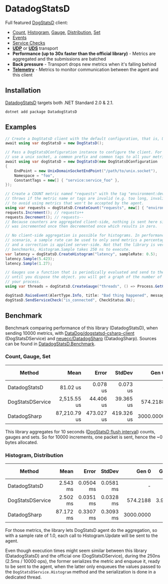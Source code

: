 # DatadogStatsD
Full featured [DogStatsD](https://docs.datadoghq.com/developers/dogstatsd) client:
- [Count](https://docs.datadoghq.com/developers/metrics/types/?tab=count#metric-types),
  [Histogram](https://docs.datadoghq.com/developers/metrics/types/?tab=count#metric-types),
  [Gauge](https://docs.datadoghq.com/developers/metrics/types/?tab=gauge#metric-types),
  [Distribution](https://docs.datadoghq.com/developers/metrics/types/?tab=distribution#metric-types),
  [Set](https://statsd.readthedocs.io/en/v3.2.1/types.html#sets)
- [Events](https://docs.datadoghq.com/events)
- [Service Checks](https://docs.datadoghq.com/developers/service_checks)
- [**UDP**](https://docs.datadoghq.com/developers/dogstatsd/?tab=hostagent#how-it-works) or
  [**UDS**](https://docs.datadoghq.com/developers/dogstatsd/unix_socket) transport
- **Performance (up to 30x faster than the official library)** - Metrics are aggregated and the submissions are batched
- **Back pressure** - Transport drops new metrics when it's falling behind
- [**Telemetry**](https://docs.datadoghq.com/developers/dogstatsd/high_throughput/?tab=go#client-side-telemetry) -
  Metrics to monitor communication between the agent and this client

## Installation
[DatadogStatsD](https://www.nuget.org/packages/DatadogStatsD) targets both .NET Standard 2.0 & 2.1.

`dotnet add package DatadogStatsD`

## Examples

```csharp
// Create a DogStatsD client with the default configuration, that is, UDP on port 8125.
await using var dogStatsD = new DogStatsD();

// Pass a DogStatsDConfiguration instance to configure the client. For example, to
// use a unix socket, a common prefix and common tags to all your metrics:
await using var dogStatsD = new DogStatsD(new DogStatsDConfiguration
{
    EndPoint = new UnixDomainSocketEndPoint("/path/to/unix.socket"),
    Namespace = "foo",
    ConstantTags = new[] { "service:service_foo" },
});

// Create a COUNT metric named "requests" with the tag "environment:dev". The method
// throws if the metric name or tags are invalid (e.g. too long, invalid characters)
// to avoid using metrics that won't be accepted by the agent.
using var requests = dogStatsD.CreateCount("requests", new[] { "environment:dev" });
requests.Increment(); // requests++
requests.Decrement(); // requests--
// Because counters are aggregated client-side, nothing is sent here since the metric
// was incremented once then decremented once which results in zero.

// No client-side aggregation is possible for histograms. In performance sensitive
// scenario, a sample rate can be used to only send metrics a percentage of the time
// and a correction is applied server-side. Not that the library is very fast, in the
// benchmarks, Histogram.Sample takes 250 ns to execute.
var latency = dogStatsD.CreateHistogram("latency", sampleRate: 0.5);
latency.Sample(5.423);
latency.Sample(1.27);

// Gauges use a function that is periodically evaluated and send to the agent. Here,
// until you dispose the object. you will get a graph of the number of threads in
// your process.
using var threads = dogStatsD.CreateGauge("threads", () => Process.GetCurrentProcess().Threads.Count);

dogStasD.RaiseEvent(AlertType.Info, title: "Bad thing happened", message: "This happened");
dogStasD.SendServiceCheck("is_connected", CheckStatus.Ok);
```

## Benchmark

Benchmark comparing performance of this library (DatadogStatsD), when sending
10000 metrics, with [DataDog/dogstatsd-csharp-client](https://github.com/DataDog/dogstatsd-csharp-client) (DogStatsDService)
and [neuecc/DatadogSharp](https://github.com/neuecc/DatadogSharp) (DatadogSharp).
Sources can be found in [DatadogStatsD.Benchmark](https://github.com/verdie-g/DatadogStatsD/blob/master/DatadogStatsD.Benchmark/Program.cs).

### Count, Gauge, Set

|           Method |         Mean |      Error |     StdDev |     Gen 0 |  Gen 1 | Gen 2 | Allocated |
|----------------- |-------------:|-----------:|-----------:|----------:|-------:|------:|----------:|
|    DatadogStatsD |     81.02 us |   0.078 us |   0.073 us |         - |      - |     - |         - |
| DogStatsDService |  2,515.55 us |  44.406 us |  39.365 us |  574.2188 | 3.9063 |     - |  901739 B |
|     DatadogSharp | 87,210.79 us | 473.027 us | 419.326 us | 3000.0000 |      - |     - | 4879285 B |

This library aggregates for 10 seconds ([DogStatsD flush interval](https://docs.datadoghq.com/developers/dogstatsd/data_aggregation/#how-is-aggregation-performed-with-the-dogstatsd-server))
counts, gauges and sets. So for 10000 increments, one packet is sent, hence the ~0 bytes allocated.

### Histogram, Distribution

|           Method |      Mean |     Error |    StdDev |     Gen 0 |  Gen 1 | Gen 2 | Allocated |
|----------------- |----------:|----------:|----------:|----------:|-------:|------:|----------:|
|    DatadogStatsD |  2.543 ms | 0.0504 ms | 0.0581 ms |         - |      - |     - |     636 B |
| DogStatsDService |  2.502 ms | 0.0351 ms | 0.0328 ms |  574.2188 | 3.9063 |     - |  901715 B |
|     DatadogSharp | 87.172 ms | 0.3307 ms | 0.3093 ms | 3000.0000 |      - |     - | 4879343 B |

For those metrics, the library lets DogStatsD agent do the aggregation, so with
a sample rate of 1.0, each call to Histogram.Update will be sent to the agent.

Even though execution times might seem similar between this library (DatadogStatsD)
and the official one (DogStatsDService), during the 250ns (2.5ms / 10000 ops), the
former serializes the metric and enqueue it, ready to be sent to the agent, when the
latter only enqueues the values passed to the `DogStatsDService.Histogram` method and
the serialization is done in a dedicated thread.

